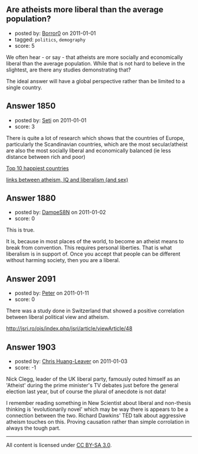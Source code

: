 ## Are atheists more liberal than the average population?

- posted by: [Borror0](https://stackexchange.com/users/-1/484-borror0) on 2011-01-01
- tagged: `politics`, `demography`
- score: 5

We often hear - or say - that atheists are more socially and economically liberal than the average population. While that is not hard to believe in the slightest, are there any studies demonstrating that?

The ideal answer will have a global perspective rather than be limited to a single country.


## Answer 1850

- posted by: [Seti](https://stackexchange.com/users/-1/247-seti) on 2011-01-01
- score: 3

<p>There is quite a lot of research which shows that the countries of Europe, particularly the Scandinavian countries, which are the most secular/atheist are also the most socially liberal and economically balanced (ie less distance between rich and poor) </p>

<p><a href="http://bn.promo.web.id/most-of-the-top-ten-worlds-happiest-countries-are-secular-nations-with-declining-christian-populations" rel="nofollow">Top 10 happiest countries</a></p>

<p><a href="http://www.outsidethebeltway.com/high_iq_liberal_atheist_monogamous_/" rel="nofollow">links between atheism, IQ and liberalism (and sex)</a></p>



## Answer 1880

- posted by: [DampeS8N](https://stackexchange.com/users/-1/587-dampes8n) on 2011-01-02
- score: 0

This is true.

It is, because in most places of the world, to become an atheist means to break from convention. This requires personal liberties. That is what liberalism is in support of. Once you accept that people can be different without harming society, then you are a liberal.


## Answer 2091

- posted by: [Peter](https://stackexchange.com/users/-1/168-peter) on 2011-01-11
- score: 0

There was a study done in Switzerland that showed a positive correlation between liberal political view and atheism.

http://jsri.ro/ojs/index.php/jsri/article/viewArticle/48




## Answer 1903

- posted by: [Chris Huang-Leaver](https://stackexchange.com/users/-1/693-chris-huang-leaver) on 2011-01-03
- score: -1

Nick Clegg, leader of the UK liberal party, famously outed himself as an 'Atheist' during the prime minister's TV debates just before the general election last year, but of course the plural of anecdote is not data! 
 
I remember reading something in New Scientist about liberal and non-thesis thinking is 'evolutionarily novel' which may be way there is appears to be a connection between the two. Richard Dawkins' TED talk about aggressive atheism touches on this. Proving causation rather than simple corrolation in always the tough part.



---

All content is licensed under [CC BY-SA 3.0](https://creativecommons.org/licenses/by-sa/3.0/).
